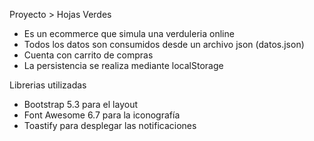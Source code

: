
Proyecto > Hojas Verdes

* Es un ecommerce que simula una verduleria online
* Todos los datos son consumidos desde un archivo json (datos.json)
* Cuenta con carrito de compras
* La persistencia se realiza mediante localStorage

Librerias utilizadas

* Bootstrap 5.3 para el layout
* Font Awesome 6.7 para la iconografía
* Toastify para desplegar las notificaciones